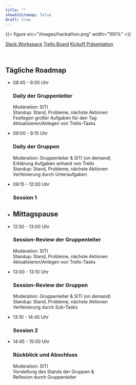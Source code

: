 ```yaml
---
title: ""
showInSitemap: false
draft: true
---
```


{{< figure src="/images/hackathon.png" width="100%" >}}

<a href="https://join.slack.com/t/fsdhackathon/shared_invite/enQtODQwODg3MzE1Nzk4LWM3NWNhZTJhYjdkZTQ5ZTRjMGYxYmI0YTYzZTUzMGExZjg5ZTJlNThlODUxOTZjMmViNGM2NzdkZTcxZjkyN2E" class="btn btn-primary mr-3" target="_blank">Slack Workspace</a>
<a href="https://trello.com/invite/b/qLCnPCJ1/03bb5c825403deb30bde65f225fcfe59/hackathon" class="btn btn-primary mr-3" target="_blank">Trello Board</a>
<a href="/hackathon-presentation.pdf" class="btn btn-primary mr-3" target="_blank">Kickoff Präsentation</a>

</br>

## Tägliche Roadmap

<ul class="timeline timeline-centered">
    <li class="timeline-item">
        <div class="timeline-info">
            <span>08:45 - 9:00 Uhr</span>
        </div>
        <div class="timeline-marker"></div>
        <div class="timeline-content">
            <h3 class="timeline-title">Daily der Gruppenleiter</h3>
            <p>
                Moderation: SITI</br>
                Standup: Stand, Probleme, nächste Aktionen</br>
                Festlegen großer Aufgaben für den Tag</br>
                Aktualisieren/Anlegen von Trello-Tasks
            </p>
        </div>
    </li>
    <li class="timeline-item">
        <div class="timeline-info">
            <span>09:00 - 9:15 Uhr</span>
        </div>
        <div class="timeline-marker"></div>
        <div class="timeline-content">
            <h3 class="timeline-title">Daily der Gruppen</h3>
            <p>
                Moderation: Gruppenleiter & SITI (on demand)</br>
                Erklärung Aufgaben anhand von Trello</br>
                Standup: Stand, Probleme, nächste Aktionen</br>
                Verfeinerung durch Unteraufgaben
            </p>
        </div>
    </li>
    <li class="timeline-item">
        <div class="timeline-info">
            <span>09:15 - 12:00 Uhr</span>
        </div>
        <div class="timeline-marker"></div>
        <div class="timeline-content">
            <h3 class="timeline-title">Session 1</h3>
        </div>
    </li>
    <li class="timeline-item period">
        <div class="timeline-info"></div>
        <div class="timeline-marker"></div>
        <div class="timeline-content">
            <h2 class="timeline-title">Mittagspause</h2>
        </div>
    </li>
    <li class="timeline-item">
        <div class="timeline-info">
            <span>12:50 - 13:00 Uhr</span>
        </div>
        <div class="timeline-marker"></div>
        <div class="timeline-content">
            <h3 class="timeline-title">Session-Review der Gruppenleiter</h3>
            <p>
                Moderation: SITI</br>
                Standup: Stand, Probleme, nächste Aktionen</br>
                Aktualisieren/Anlegen von Trello-Tasks
            </p>
        </div>
    </li>
    <li class="timeline-item">
        <div class="timeline-info">
            <span>13:00 - 13:10 Uhr</span>
        </div>
        <div class="timeline-marker"></div>
        <div class="timeline-content">
            <h3 class="timeline-title">Session-Review der Gruppen</h3>
            <p>
                Moderation: Gruppenleiter & SITI (on demand)</br>
                Standup: Stand, Probleme, nächste Aktionen</br>
                Verfeinerung durch Sub-Tasks
            </p>
        </div>
    </li>
    <li class="timeline-item">
        <div class="timeline-info">
            <span>13:10 - 14:45 Uhr</span>
        </div>
        <div class="timeline-marker"></div>
        <div class="timeline-content">
            <h3 class="timeline-title">Session 2</h3>
        </div>
    </li>
    <li class="timeline-item">
        <div class="timeline-info">
            <span>14:45 - 15:00 Uhr</span>
        </div>
        <div class="timeline-marker"></div>
        <div class="timeline-content">
            <h3 class="timeline-title">Rückblick und Abschluss</h3>
            <p>
                Moderation: SITI</br>
                Vorstellung des Stands der Gruppen &</br>
                Reflexion durch Gruppenleiter
            </p>
        </div>
    </li>
</ul>
